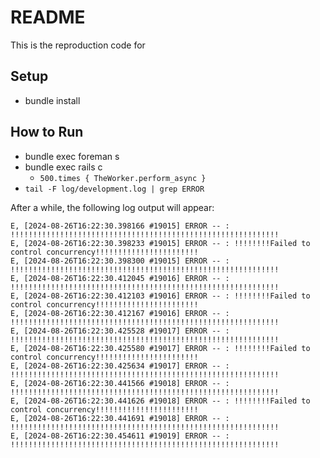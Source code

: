 # README

This is the reproduction code for

## Setup

- bundle install

## How to Run

- bundle exec foreman s
- bundle exec rails c
  - `500.times { TheWorker.perform_async }`
- `tail -F log/development.log | grep ERROR`

After a while, the following log output will appear:

```
E, [2024-08-26T16:22:30.398166 #19015] ERROR -- : !!!!!!!!!!!!!!!!!!!!!!!!!!!!!!!!!!!!!!!!!!!!!!!!!!!!!!!!!!!!
E, [2024-08-26T16:22:30.398233 #19015] ERROR -- : !!!!!!!!Failed to control concurrency!!!!!!!!!!!!!!!!!!!!!!!
E, [2024-08-26T16:22:30.398300 #19015] ERROR -- : !!!!!!!!!!!!!!!!!!!!!!!!!!!!!!!!!!!!!!!!!!!!!!!!!!!!!!!!!!!!
E, [2024-08-26T16:22:30.412045 #19016] ERROR -- : !!!!!!!!!!!!!!!!!!!!!!!!!!!!!!!!!!!!!!!!!!!!!!!!!!!!!!!!!!!!
E, [2024-08-26T16:22:30.412103 #19016] ERROR -- : !!!!!!!!Failed to control concurrency!!!!!!!!!!!!!!!!!!!!!!!
E, [2024-08-26T16:22:30.412167 #19016] ERROR -- : !!!!!!!!!!!!!!!!!!!!!!!!!!!!!!!!!!!!!!!!!!!!!!!!!!!!!!!!!!!!
E, [2024-08-26T16:22:30.425528 #19017] ERROR -- : !!!!!!!!!!!!!!!!!!!!!!!!!!!!!!!!!!!!!!!!!!!!!!!!!!!!!!!!!!!!
E, [2024-08-26T16:22:30.425580 #19017] ERROR -- : !!!!!!!!Failed to control concurrency!!!!!!!!!!!!!!!!!!!!!!!
E, [2024-08-26T16:22:30.425634 #19017] ERROR -- : !!!!!!!!!!!!!!!!!!!!!!!!!!!!!!!!!!!!!!!!!!!!!!!!!!!!!!!!!!!!
E, [2024-08-26T16:22:30.441566 #19018] ERROR -- : !!!!!!!!!!!!!!!!!!!!!!!!!!!!!!!!!!!!!!!!!!!!!!!!!!!!!!!!!!!!
E, [2024-08-26T16:22:30.441626 #19018] ERROR -- : !!!!!!!!Failed to control concurrency!!!!!!!!!!!!!!!!!!!!!!!
E, [2024-08-26T16:22:30.441691 #19018] ERROR -- : !!!!!!!!!!!!!!!!!!!!!!!!!!!!!!!!!!!!!!!!!!!!!!!!!!!!!!!!!!!!
E, [2024-08-26T16:22:30.454611 #19019] ERROR -- : !!!!!!!!!!!!!!!!!!!!!!!!!!!!!!!!!!!!!!!!!!!!!!!!!!!!!!!!!!!!
```
